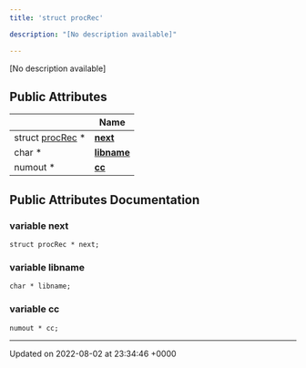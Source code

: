```yaml
---
title: 'struct procRec'

description: "[No description available]"

---
```









[No description available]

## Public Attributes

|                | Name           |
| -------------- | -------------- |
| struct [procRec](/documentation/code/colliderbit_development/classes/structprocrec/) * | **[next](/documentation/code/colliderbit_development/classes/structprocrec/#variable-next)**  |
| char * | **[libname](/documentation/code/colliderbit_development/classes/structprocrec/#variable-libname)**  |
| numout * | **[cc](/documentation/code/colliderbit_development/classes/structprocrec/#variable-cc)**  |

## Public Attributes Documentation

### variable next

```
struct procRec * next;
```


### variable libname

```
char * libname;
```


### variable cc

```
numout * cc;
```


-------------------------------

Updated on 2022-08-02 at 23:34:46 +0000
